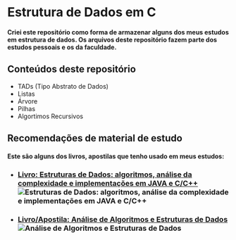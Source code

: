 # Estrutura de Dados em C
#### Criei este repositório como forma de armazenar alguns dos meus estudos em estrutura de dados. Os arquivos deste repositório fazem parte dos estudos pessoais e os da faculdade.

## Conteúdos deste repositório
* TADs (Tipo Abstrato de Dados)
* Listas
* Árvore
* Pilhas
* Algortimos Recursivos

## Recomendações de material de estudo
#### Este são alguns dos livros, apostilas que tenho usado em meus estudos:

* ### [Livro: Estruturas de Dados: algoritmos, análise da complexidade e implementações em JAVA e C/C++](https://github.com/free-educa/books/blob/main/books/Estrutura%20de%20Dados%2C%20algoritmos%2C%20an%C3%A1lise%20da%20complexidade%20e%20implementa%C3%A7%C3%B5es%20em%20Java%20e%20C%2C%20C--.pdf) <img alt="Estruturas de Dados: algoritmos, análise da complexidade e implementações em JAVA e C/C++" src="https://m.media-amazon.com/images/I/51MGy-9TNUL.jpg">

* ### [Livro/Apostila: Análise de Algoritmos e Estruturas de Dados](https://www.ime.usp.br/~mota/livros/livro_AAED.pdf)<img src="https://i.ibb.co/3dKLJdm/livro-AAED-1.png" alt="Análise de Algoritmos e Estruturas de Dados" border="0">
